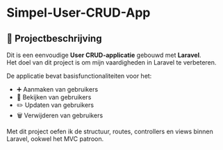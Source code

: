 # Simpel-User-CRUD-App



## 📌 Projectbeschrijving

Dit is een eenvoudige **User CRUD-applicatie** gebouwd met **Laravel**.  
Het doel van dit project is om mijn vaardigheden in Laravel te verbeteren.  

De applicatie bevat basisfunctionaliteiten voor het:
- ➕ Aanmaken van gebruikers  
- 👀 Bekijken van gebruikers  
- ✏️ Updaten van gebruikers  
- 🗑️ Verwijderen van gebruikers  

Met dit project oefen ik de structuur, routes, controllers en views binnen Laravel, ookwel het MVC patroon.
